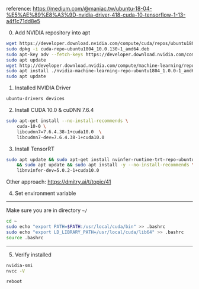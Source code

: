 reference: https://medium.com/@maniac.tw/ubuntu-18-04-%E5%AE%89%E8%A3%9D-nvidia-driver-418-cuda-10-tensorflow-1-13-a4f1c71dd8e5

0. Add NVIDIA repository into apt

```bash
wget https://developer.download.nvidia.com/compute/cuda/repos/ubuntu1804/x86_64/cuda-repo-ubuntu1804_10.0.130-1_amd64.deb
sudo dpkg -i cuda-repo-ubuntu1804_10.0.130-1_amd64.deb
sudo apt-key adv --fetch-keys https://developer.download.nvidia.com/compute/cuda/repos/ubuntu1804/x86_64/7fa2af80.pub
sudo apt update
wget http://developer.download.nvidia.com/compute/machine-learning/repos/ubuntu1804/x86_64/nvidia-machine-learning-repo-ubuntu1804_1.0.0-1_amd64.deb
sudo apt install ./nvidia-machine-learning-repo-ubuntu1804_1.0.0-1_amd64.deb
sudo apt update
```

1. Installed NVIDIA Driver

```bash
ubuntu-drivers devices
```

2. Install CUDA 10.0 & cuDNN 7.6.4

```bash
sudo apt-get install --no-install-recommends \
    cuda-10-0 \
    libcudnn7=7.6.4.38-1+cuda10.0  \
    libcudnn7-dev=7.6.4.38-1+cuda10.0
```

3. Install TensorRT

```bash
sudo apt update && sudo apt-get install nvinfer-runtime-trt-repo-ubuntu1804-5.0.2-ga-cuda10.0 \
    && sudo apt update && sudo apt install -y --no-install-recommends \ 
    libnvinfer-dev=5.0.2-1+cuda10.0
```
Other approach: https://dmitry.ai/t/topic/41

4. Set environment variable

***************************************************************
Make sure you are in directory ```~/```
```bash
cd ~
sudo echo "export PATH=$PATH:/usr/local/cuda/bin" >> .bashrc
sudo echo "export LD_LIBRARY_PATH=/usr/local/cuda/lib64" >> .bashrc
source .bashrc
```
***************************************************************

5. Verify installed

```bash
nvidia-smi
nvcc -V
```

```bash
reboot 
```
